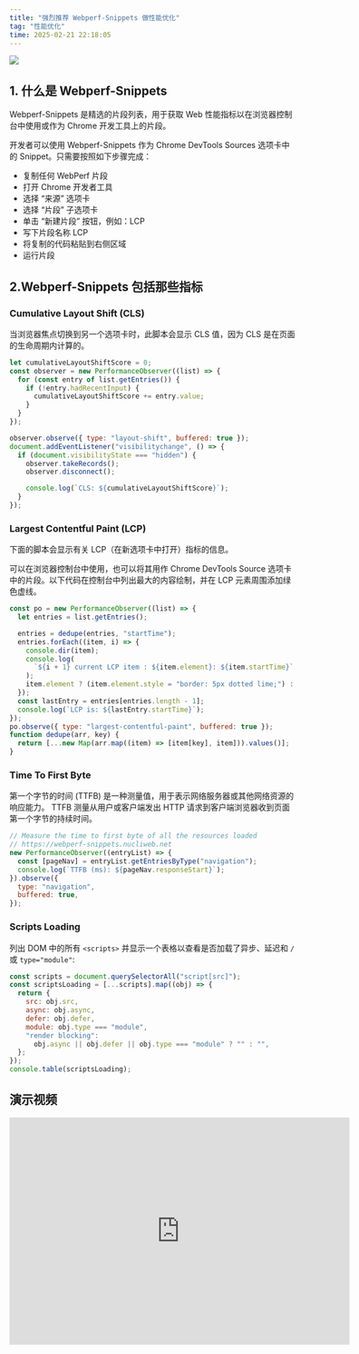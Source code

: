 ```yaml
---
title: "强烈推荐 Webperf-Snippets 做性能优化"
tag: "性能优化"
time: 2025-02-21 22:18:05
---
```


<img src="../imgs/143/10.webp" />

## 1. 什么是 Webperf-Snippets

Webperf-Snippets 是精选的片段列表，用于获取 Web 性能指标以在浏览器控制台中使用或作为 Chrome 开发工具上的片段。

开发者可以使用 Webperf-Snippets 作为 Chrome DevTools Sources 选项卡中的 Snippet。只需要按照如下步骤完成：

- 复制任何 WebPerf 片段
- 打开 Chrome 开发者工具
- 选择 “来源” 选项卡
- 选择 “片段” 子选项卡
- 单击 “新建片段” 按钮，例如：LCP
- 写下片段名称 LCP
- 将复制的代码粘贴到右侧区域
- 运行片段

## 2.Webperf-Snippets 包括那些指标

### Cumulative Layout Shift (CLS)

当浏览器焦点切换到另一个选项卡时，此脚本会显示 CLS 值，因为 CLS 是在页面的生命周期内计算的。

```js
let cumulativeLayoutShiftScore = 0;
const observer = new PerformanceObserver((list) => {
  for (const entry of list.getEntries()) {
    if (!entry.hadRecentInput) {
      cumulativeLayoutShiftScore += entry.value;
    }
  }
});

observer.observe({ type: "layout-shift", buffered: true });
document.addEventListener("visibilitychange", () => {
  if (document.visibilityState === "hidden") {
    observer.takeRecords();
    observer.disconnect();

    console.log(`CLS: ${cumulativeLayoutShiftScore}`);
  }
});
```

### Largest Contentful Paint (LCP)

下面的脚本会显示有关 LCP（在新选项卡中打开）指标的信息。

可以在浏览器控制台中使用，也可以将其用作 Chrome DevTools Source 选项卡中的片段。以下代码在控制台中列出最大的内容绘制，并在 LCP 元素周围添加绿色虚线。

```js
const po = new PerformanceObserver((list) => {
  let entries = list.getEntries();

  entries = dedupe(entries, "startTime");
  entries.forEach((item, i) => {
    console.dir(item);
    console.log(
      `${i + 1} current LCP item : ${item.element}: ${item.startTime}`
    );
    item.element ? (item.element.style = "border: 5px dotted lime;") : "";
  });
  const lastEntry = entries[entries.length - 1];
  console.log(`LCP is: ${lastEntry.startTime}`);
});
po.observe({ type: "largest-contentful-paint", buffered: true });
function dedupe(arr, key) {
  return [...new Map(arr.map((item) => [item[key], item])).values()];
}
```

### Time To First Byte

第一个字节的时间 (TTFB) 是一种测量值，用于表示网络服务器或其他网络资源的响应能力。 TTFB 测量从用户或客户端发出 HTTP 请求到客户端浏览器收到页面第一个字节的持续时间。

```js
// Measure the time to first byte of all the resources loaded
// https://webperf-snippets.nucliweb.net
new PerformanceObserver((entryList) => {
  const [pageNav] = entryList.getEntriesByType("navigation");
  console.log(`TTFB (ms): ${pageNav.responseStart}`);
}).observe({
  type: "navigation",
  buffered: true,
});
```

### Scripts Loading

列出 DOM 中的所有 `<scripts>` 并显示一个表格以查看是否加载了异步、延迟和 `/` 或 `type="module"`:

```js
const scripts = document.querySelectorAll("script[src]");
const scriptsLoading = [...scripts].map((obj) => {
  return {
    src: obj.src,
    async: obj.async,
    defer: obj.defer,
    module: obj.type === "module",
    "render blocking":
      obj.async || obj.defer || obj.type === "module" ? "" : "",
  };
});
console.table(scriptsLoading);
```

## 演示视频

<iframe 
src="https://res.cloudinary.com/nucliweb/video/upload/q_auto/vc_vp9/v1/webperf-snippets/devtools-new-snippet.webm?_s=vp-1.9.4" 
scrolling="no" 
border="0" 
frameborder="no" 
framespacing="0" 
allowfullscreen="true" 
width="600"
height="400"
>
</iframe>
